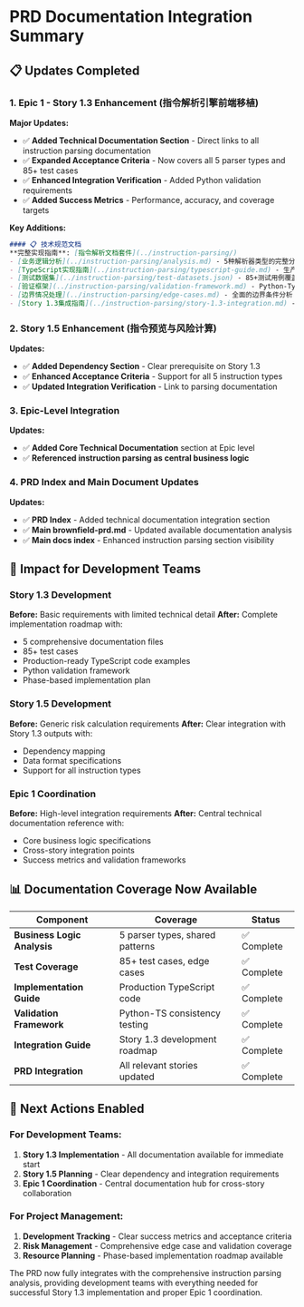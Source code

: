 # PRD Documentation Integration Summary

## 📋 Updates Completed

### 1. Epic 1 - Story 1.3 Enhancement (指令解析引擎前端移植)

**Major Updates:**
- ✅ **Added Technical Documentation Section** - Direct links to all instruction parsing documentation
- ✅ **Expanded Acceptance Criteria** - Now covers all 5 parser types and 85+ test cases
- ✅ **Enhanced Integration Verification** - Added Python validation requirements
- ✅ **Added Success Metrics** - Performance, accuracy, and coverage targets

**Key Additions:**
```markdown
#### 📋 技术规范文档
**完整实现指南**: [指令解析文档套件](../instruction-parsing/)
- [业务逻辑分析](../instruction-parsing/analysis.md) - 5种解析器类型的完整分析
- [TypeScript实现指南](../instruction-parsing/typescript-guide.md) - 生产就绪的代码示例
- [测试数据集](../instruction-parsing/test-datasets.json) - 85+测试用例覆盖
- [验证框架](../instruction-parsing/validation-framework.md) - Python-TypeScript一致性测试
- [边界情况处理](../instruction-parsing/edge-cases.md) - 全面的边界条件分析
- [Story 1.3集成指南](../instruction-parsing/story-1.3-integration.md) - 开发实施路线图
```

### 2. Story 1.5 Enhancement (指令预览与风险计算)

**Updates:**
- ✅ **Added Dependency Section** - Clear prerequisite on Story 1.3
- ✅ **Enhanced Acceptance Criteria** - Support for all 5 instruction types
- ✅ **Updated Integration Verification** - Link to parsing documentation

### 3. Epic-Level Integration

**Updates:**
- ✅ **Added Core Technical Documentation** section at Epic level
- ✅ **Referenced instruction parsing as central business logic**

### 4. PRD Index and Main Document Updates

**Updates:**
- ✅ **PRD Index** - Added technical documentation integration section
- ✅ **Main brownfield-prd.md** - Updated available documentation analysis
- ✅ **Main docs index** - Enhanced instruction parsing section visibility

## 🎯 Impact for Development Teams

### Story 1.3 Development
**Before:** Basic requirements with limited technical detail
**After:** Complete implementation roadmap with:
- 5 comprehensive documentation files
- 85+ test cases
- Production-ready TypeScript code examples
- Python validation framework
- Phase-based implementation plan

### Story 1.5 Development  
**Before:** Generic risk calculation requirements
**After:** Clear integration with Story 1.3 outputs with:
- Dependency mapping
- Data format specifications
- Support for all instruction types

### Epic 1 Coordination
**Before:** High-level integration requirements
**After:** Central technical documentation reference with:
- Core business logic specifications
- Cross-story integration points
- Success metrics and validation frameworks

## 📊 Documentation Coverage Now Available

| Component | Coverage | Status |
|-----------|----------|---------|
| **Business Logic Analysis** | 5 parser types, shared patterns | ✅ Complete |
| **Test Coverage** | 85+ test cases, edge cases | ✅ Complete |
| **Implementation Guide** | Production TypeScript code | ✅ Complete |
| **Validation Framework** | Python-TS consistency testing | ✅ Complete |
| **Integration Guide** | Story 1.3 development roadmap | ✅ Complete |
| **PRD Integration** | All relevant stories updated | ✅ Complete |

## 🚀 Next Actions Enabled

### For Development Teams:
1. **Story 1.3 Implementation** - All documentation available for immediate start
2. **Story 1.5 Planning** - Clear dependency and integration requirements
3. **Epic 1 Coordination** - Central documentation hub for cross-story collaboration

### For Project Management:
1. **Development Tracking** - Clear success metrics and acceptance criteria
2. **Risk Management** - Comprehensive edge case and validation coverage
3. **Resource Planning** - Phase-based implementation roadmap available

The PRD now fully integrates with the comprehensive instruction parsing analysis, providing development teams with everything needed for successful Story 1.3 implementation and proper Epic 1 coordination.